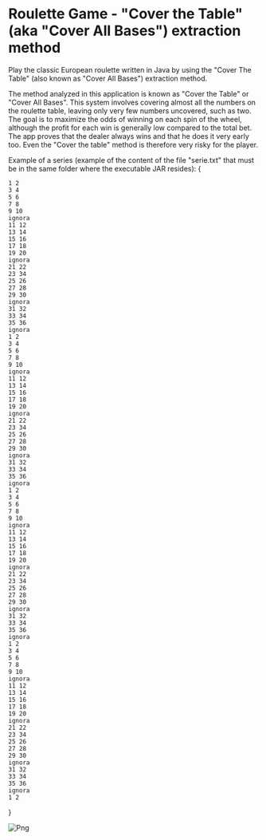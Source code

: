 # Roulette Game - "Cover the Table" (aka "Cover All Bases") extraction method
Play the classic European roulette written in Java by using the "Cover The Table" (also known as "Cover All Bases") extraction method.

The method analyzed in this application is known as "Cover the Table" or "Cover All Bases". This system involves covering almost all the numbers on the roulette table, leaving only very few numbers uncovered, such as two. The goal is to maximize the odds of winning on each spin of the wheel, although the profit for each win is generally low compared to the total bet. The app proves that the dealer always wins and that he does it very early too. Even the "Cover the table" method is therefore very risky for the player.

Example of a series (example of the content of the file "serie.txt" that must be in the same folder where the executable JAR resides): {
```
1 2
3 4
5 6
7 8
9 10
ignora
11 12
13 14
15 16
17 18
19 20
ignora
21 22
23 34
25 26
27 28
29 30
ignora
31 32
33 34
35 36
ignora
1 2
3 4
5 6
7 8
9 10
ignora
11 12
13 14
15 16
17 18
19 20
ignora
21 22
23 34
25 26
27 28
29 30
ignora
31 32
33 34
35 36
ignora
1 2
3 4
5 6
7 8
9 10
ignora
11 12
13 14
15 16
17 18
19 20
ignora
21 22
23 34
25 26
27 28
29 30
ignora
31 32
33 34
35 36
ignora
1 2
3 4
5 6
7 8
9 10
ignora
11 12
13 14
15 16
17 18
19 20
ignora
21 22
23 34
25 26
27 28
29 30
ignora
31 32
33 34
35 36
ignora
1 2
```
}

![Png](https://i.ibb.co/423nRTw/Immagine-2024-11-26-224342.png)
